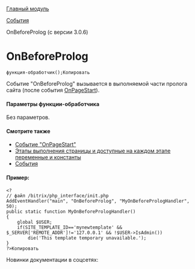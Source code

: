 [Главный модуль](/api_help/main/index.php)

[События](/api_help/main/events/index.php)

OnBeforeProlog (с версии 3.0.6)

OnBeforeProlog
==============

```
функция-обработчик();Копировать
```

Событие "OnBeforeProlog" вызывается в выполняемой части пролога сайта (после события [OnPageStart](/api_help/main/events/onpagestart.php)).

#### Параметры функции-обработчика

Без параметров.

#### Смотрите также

* [Событие "OnPageStart"](/api_help/main/events/onpagestart.php)
* [Этапы выполнения страницы и доступные на каждом этапе переменные и константы](/api_help/main/general/pageplan.php)
* [События](http://dev.1c-bitrix.ru/learning/course/index.php?COURSE_ID=43&LESSON_ID=3493)

#### Пример:

```
<?
// файл /bitrix/php_interface/init.php
AddEventHandler("main", "OnBeforeProlog", "MyOnBeforePrologHandler", 50);
public static function MyOnBeforePrologHandler()
{
	global $USER;
	if(SITE_TEMPLATE_ID=='mynewtemplate' && $_SERVER['REMOTE_ADDR']!='127.0.0.1' && !$USER->IsAdmin())
		die('This template temporary unavailable.');
}
?>Копировать
```

Новинки документации в соцсетях: